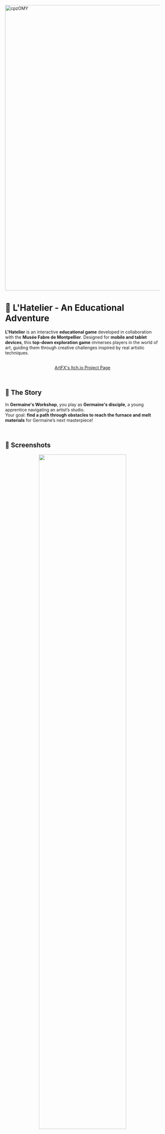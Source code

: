 <img width="928" alt="cpzOMY" src="https://github.com/user-attachments/assets/9d7e8d6f-3ed2-42ad-b72f-8c23ed306dd1" />

# 🎨 L'Hatelier - An Educational Adventure  


**L'Hatelier** is an interactive **educational game** developed in collaboration with the **Musée Fabre de Montpellier**. Designed for **mobile and tablet devices**, this **top-down exploration game** immerses players in the world of art, guiding them through creative challenges inspired by real artistic techniques.  
<br>

<p align="center">
  <a href="https://artfx-school.itch.io/lhatelier">ArtFX's Itch.io Project Page</a>
</p>

<br>

## 🏺 The Story 
In **Germaine's Workshop**, you play as **Germaine's disciple**, a young apprentice navigating an artist’s studio.  
Your goal: **find a path through obstacles to reach the furnace and melt materials** for Germaine’s next masterpiece!

<br>

## 📸 Screenshots  

<div align="center">
  <img src="https://github.com/user-attachments/assets/561e0b8d-2881-423b-b112-cbf74bddd9f1" width="75%"/><br><br>
  <img src="https://github.com/user-attachments/assets/259ab765-70e1-4bd6-9796-afb9cf1be424" width="75%"/><br><br>
  <img src="https://github.com/user-attachments/assets/85ce8e01-2c45-49dc-b84d-598cf8a5c66a" width="75%"/>
</div>  

<br>

## 🛠️ Built With  

- **Unity** → Cross-platform game engine.  
- **C#** → Game logic and mechanics.
